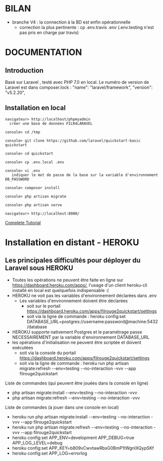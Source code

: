 # BILAN
 - branche V4 : la connection à la BD est enfin opérationnelle
   - correction la plus pertinente : cp .env.travis .env (.env.testing n'est pas pris en charge par travis)







# DOCUMENTATION
## Introduction
Basé sur Laravel , testé avec PHP 7.0 en local.
Le numéro de version de Laravel est dans composer.lock :
            "name": "laravel/framework",
            "version": "v5.2.20",

## Installation en local

    navigateur> http://localhost/phpmyadmin
      créer une base de données FILR4LARAVEL

    console> cd /tmp
    
    console> git clone https://github.com/laravel/quickstart-basic quickstart

    console> cd quickstart
    
    console> cp .env.local .env
    
    console> vi .env
       indiquer le mot de passe de la base sur la variable d'environnement DB_PASSWORD
       
    console> composer install

    console> php artisan migrate

    console> php artisan serve
    
    navigateur> http://localhost:8000/

[Complete Tutorial](https://laravel.com/docs/5.2/quickstart)


# Installation en distant - HEROKU

## Les principales difficultés pour déployer du Laravel sous HEROKU
 - Toutes les opérations ne peuvent être faite en ligne sur https://dashboard.heroku.com/apps/, l'usage d'un client heroku-cli installé en local est quelquefois indispensable :(
 - HEROKU ne voit pas les variables d'environnement déclarées dans .env
   - Les variables d'environnement doivent être déclarées
     - soit sur le portail https://dashboard.heroku.com/apps/filrouge2quickstart/settings
     - soit via la ligne de commande : heroku config:set DATABASE_URL=postgres://username:password@machine:5432/database
 - HEROKU supporte nativement Postgres et le paramétrage passe NECESSAIREMENT par la variable d'environnement DATABASE_URL
 - les opérations d'initialisation ne peuvent être scriptée et doivent exécutées
   - soit via la console du portail https://dashboard.heroku.com/apps/filrouge2quickstart/settings
   - soit via la ligne de commande : heroku run php artisan migrate:refresh --env=testing --no-interaction -vvv --app filrouge2quickstart


Liste de commandes (qui peuvent être jouées dans la console en ligne)
 - php artisan migrate:install --env=testing --no-interaction -vvv
 - php artisan migrate:refresh --env=testing --no-interaction -vvv

Liste de commandes (à jouer dans une console en local)
 - heroku run php artisan migrate:install --env=testing --no-interaction -vvv --app filrouge2quickstart 
 - heroku run php artisan migrate:refresh --env=testing --no-interaction -vvv --app filrouge2quickstart 
 - heroku config:set APP_ENV=development APP_DEBUG=true APP_LOG_LEVEL=debug
 - heroku config:set APP_KEY=b809vCwvtawRbsG0BmP1tWgnlXQypSKf
 - heroku config:set APP_LOG=errorlog
